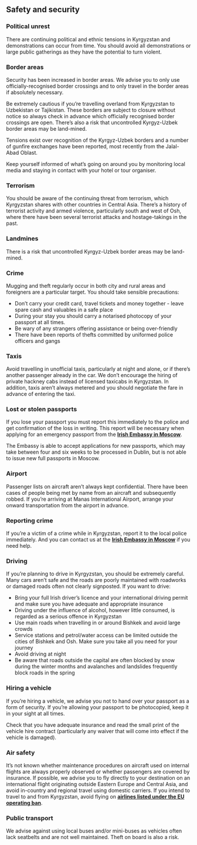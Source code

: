 ## Safety and security

### **Political unrest**

There are continuing political and ethnic tensions in Kyrgyzstan and demonstrations can occur from time. You should avoid all demonstrations or large public gatherings as they have the potential to turn violent.

### **Border areas**

Security has been increased in border areas. We advise you to only use officially-recognised border crossings and to only travel in the border areas if absolutely necessary.

Be extremely cautious if you’re travelling overland from Kyrgyzstan to Uzbekistan or Tajikistan. These borders are subject to closure without notice so always check in advance which officially recognised border crossings are open. There’s also a risk that uncontrolled Kyrgyz-Uzbek border areas may be land-mined.

Tensions exist over recognition of the Kyrgyz-Uzbek borders and a number of gunfire exchanges have been reported, most recently from the Jalal-Abad Oblast.

Keep yourself informed of what’s going on around you by monitoring local media and staying in contact with your hotel or tour organiser.

### **Terrorism**

You should be aware of the continuing threat from terrorism, which Kyrgyzstan shares with other countries in Central Asia. There’s a history of terrorist activity and armed violence, particularly south and west of Osh, where there have been several terrorist attacks and hostage-takings in the past.

### **Landmines**

There is a risk that uncontrolled Kyrgyz-Uzbek border areas may be land-mined.

### **Crime**

Mugging and theft regularly occur in both city and rural areas and foreigners are a particular target. You should take sensible precautions:

* Don’t carry your credit card, travel tickets and money together - leave spare cash and valuables in a safe place
* During your stay you should carry a notarised photocopy of your passport at all times.
* Be wary of any strangers offering assistance or being over-friendly
* There have been reports of thefts committed by uniformed police officers and gangs

### **Taxis**

Avoid travelling in unofficial taxis, particularly at night and alone, or if there’s another passenger already in the car. We don’t encourage the hiring of private hackney cabs instead of licensed taxicabs in Kyrgyzstan. In addition, taxis aren’t always metered and you should negotiate the fare in advance of entering the taxi.

### **Lost or stolen passports**

If you lose your passport you must report this immediately to the police and get confirmation of the loss in writing. This report will be necessary when applying for an emergency passport from the [**Irish Embassy in Moscow**](https://www.dfa.ie/irish-embassy/russia/contact-us/).

The Embassy is able to accept applications for new passports, which may take between four and six weeks to be processed in Dublin, but is not able to issue new full passports in Moscow.

### **Airport**

Passenger lists on aircraft aren’t always kept confidential. There have been cases of people being met by name from an aircraft and subsequently robbed. If you’re arriving at Manas International Airport, arrange your onward transportation from the airport in advance.

### **Reporting crime**

If you’re a victim of a crime while in Kyrgyzstan, report it to the local police immediately. And you can contact us at the [**Irish Embassy in Moscow**](https://www.dfa.ie/irish-embassy/russia/contact-us/) if you need help.

### **Driving**

If you’re planning to drive in Kyrgyzstan, you should be extremely careful. Many cars aren’t safe and the roads are poorly maintained with roadworks or damaged roads often not clearly signposted. If you want to drive:

* Bring your full Irish driver’s licence and your international driving permit and make sure you have adequate and appropriate insurance
* Driving under the influence of alcohol, however little consumed, is regarded as a serious offence in Kyrgyzstan
* Use main roads when travelling in or around Bishkek and avoid large crowds
* Service stations and petrol/water access can be limited outside the cities of Bishkek and Osh. Make sure you take all you need for your journey
* Avoid driving at night
* Be aware that roads outside the capital are often blocked by snow during the winter months and avalanches and landslides frequently block roads in the spring

### **Hiring a vehicle**

If you’re hiring a vehicle, we advise you not to hand over your passport as a form of security. If you’re allowing your passport to be photocopied, keep it in your sight at all times.

Check that you have adequate insurance and read the small print of the vehicle hire contract (particularly any waiver that will come into effect if the vehicle is damaged).

### **Air safety**

It’s not known whether maintenance procedures on aircraft used on internal flights are always properly observed or whether passengers are covered by insurance. If possible, we advise you to fly directly to your destination on an international flight originating outside Eastern Europe and Central Asia, and avoid in-country and regional travel using domestic carriers. If you intend to travel to and from Kyrgyzstan, avoid flying on [**airlines listed under the EU operating ban**](https://ec.europa.eu/transport/modes/air/safety/air-ban_en).

### **Public transport**

We advise against using local buses and/or mini-buses as vehicles often lack seatbelts and are not well maintained. Theft on board is also a risk.
